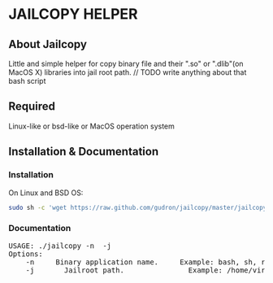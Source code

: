 # JAILCOPY HELPER

## About Jailcopy
Little and simple helper for copy binary file and their ".so" or ".dlib"(on MacOS X) libraries into jail root path. 
// TODO write anything about that bash script


## Required

Linux-like or bsd-like or MacOS operation system

## Installation & Documentation

### Installation

On Linux and BSD OS:
```bash
sudo sh -c 'wget https://raw.github.com/gudron/jailcopy/master/jailcopy -P /usr/local/bin && chmod +x /usr/local/bin/jailcopy'
```

### Documentation



<pre>
USAGE: ./jailcopy -n <BINARY_NAME> -j <JAIL_ROOT>
Options:
	-n <BINARY_NAME>	Binary application name.	 Example: bash, sh, rsync
	-j <JAIL_ROOT>		Jailroot path.				 Example: /home/virtualhosts/example.dev	
</pre>